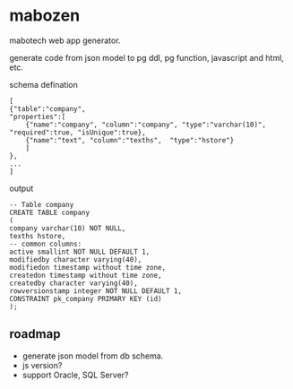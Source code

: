 mabozen
=======

mabotech web app generator.

generate code from json model to pg ddl, pg function, javascript and html, etc.

schema defination

    [
    {"table":"company",
    "properties":[
    	{"name":"company", "column":"company", "type":"varchar(10)", "required":true, "isUnique":true},
    	{"name":"text", "column":"texths",  "type":"hstore"}
    	]
    },
    ...
    ]

output

    -- Table company
    CREATE TABLE company
    (
    company varchar(10) NOT NULL,
    texths hstore,
    -- common columns:
    active smallint NOT NULL DEFAULT 1,
    modifiedby character varying(40),
    modifiedon timestamp without time zone,
    createdon timestamp without time zone,
    createdby character varying(40),
    rowversionstamp integer NOT NULL DEFAULT 1,
    CONSTRAINT pk_company PRIMARY KEY (id)
    );

roadmap
-------
- generate json model from db schema.
- js version?
- support Oracle, SQL Server?